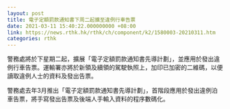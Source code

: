 ```yaml
---
layout: post
title: 電子定額罰款通知書下周二起擴至違例行車告票
date: 2021-03-11 15:40:22.000000000 +08:00
link: https://news.rthk.hk/rthk/ch/component/k2/1580003-20210311.htm
categories: rthk
---
```


警務處將於下星期二起，擴展「電子定額罰款通知書先導計劃」，並應用於發出違例行車告票。運輸署亦將於新領及續領的駕駛執照上，加印已加密的二維碼，以便讀取違例人士的資料及發出告票。

警務處去年3月推出「電子定額罰款通知書先導計劃」，首階段應用於發出違例泊車告票，將手寫發出告票及後端人手輸入資料的程序數碼化。
